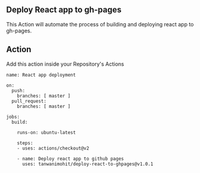 ## Deploy React app to gh-pages 

This Action will automate the process of building and deploying react app to gh-pages.

## Action 
Add this action inside your Repository's Actions

```
name: React app deployment

on:
  push:
    branches: [ master ]
  pull_request:
    branches: [ master ]

jobs:
  build:

    runs-on: ubuntu-latest
    
    steps:
    - uses: actions/checkout@v2

    - name: Deploy react app to github pages
      uses: tanwanimohit/deploy-react-to-ghpages@v1.0.1
```

